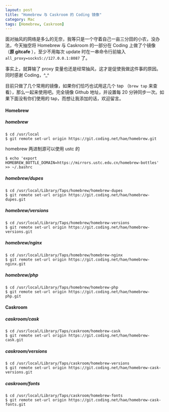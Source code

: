 ```yaml
---
layout: post
title: "Homebrew 与 Caskroom 的 Coding 镜像"
category: Mac
tags: [Homebrew, Caskroom]
---
```


面对抽风的网络是多么的无奈，我等只是一个守着自己一亩三分田的小农，没办法，今天抽空将 Homebrew 与 Caskroom 的一部分在 Coding 上做了个镜像 （**原 gitcafe** ），至少不用每次 update 时在一串命令行前输入 `all_proxy=socks5://127.0.0.1:8087` 了。

事实上，就算输了 proxy 变量也还是经常抽风，这才是促使我做这件事的原因。同时感谢 Coding，^_^

<!-- more -->
目前只做了几个常用的镜像，如果你们恰巧也试用这几个 tap （`brew tap` 来查看），那么一起来使用吧。完全镜像 Github 地址，并设置每 20 分钟同步一次。如果下面没有你们使用的 tap，而想让我添加的话，欢迎留言。

#### Homebrew

##### homebrew

    $ cd /usr/local
    $ git remote set-url origin https://git.coding.net/hae/homebrew.git

homebrew 两进制源可以使用 ustc 的

    $ echo 'export HOMEBREW_BOTTLE_DOMAIN=https://mirrors.ustc.edu.cn/homebrew-bottles' >> ~/.bashrc

##### homebrew/dupes

    $ cd /usr/local/Library/Taps/homebrew/homebrew-dupes
    $ git remote set-url origin https://git.coding.net/hae/homebrew-dupes.git

##### homebrew/versions

    $ cd /usr/local/Library/Taps/homebrew/homebrew-versions
    $ git remote set-url origin https://git.coding.net/hae/homebrew-versions.git

##### homebrew/nginx

    $ cd /usr/local/Library/Taps/homebrew/homebrew-nginx
    $ git remote set-url origin https://git.coding.net/hae/homebrew-nginx.git

##### homebrew/php

    $ cd /usr/local/Library/Taps/homebrew/homebrew-php
    $ git remote set-url origin https://git.coding.net/hae/homebrew-php.git

#### Caskroom

##### caskroom/cask

    $ cd /usr/local/Library/Taps/caskroom/homebrew-cask
    $ git remote set-url origin https://git.coding.net/hae/homebrew-cask.git

##### caskroom/versions

    $ cd /usr/local/Library/Taps/caskroom/homebrew-versions
    $ git remote set-url origin https://git.coding.net/hae/homebrew-cask-versions.git

##### caskroom/fonts

    $ cd /usr/local/Library/Taps/caskroom/homebrew-fonts
    $ git remote set-url origin https://git.coding.net/hae/homebrew-cask-fonts.git

